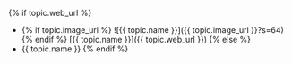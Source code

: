 {% if topic.web_url %}
- {% if topic.image_url %} ![{{ topic.name }}]({{ topic.image_url }}?s=64){% endif %} [{{ topic.name }}]({{ topic.web_url }}) 
{% else %}
- {{ topic.name }} 
{% endif %}
